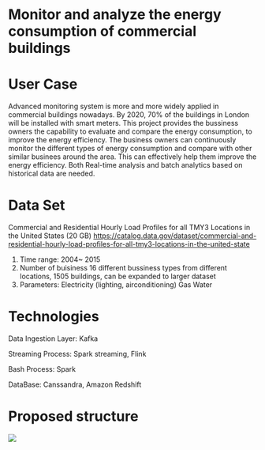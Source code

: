 
# Monitor and analyze the energy consumption of commercial buildings

# User Case
Advanced monitoring system is more and more widely applied in commercial buildings nowadays. By 2020, 70% of the buildings in London will be installed with smart meters. This project provides the bussiness owners the capability to evaluate and compare the energy consumption, to improve the energy efficiency. The business owners can continuously monitor the different types of energy consumption and compare with other similar businees around the area. This can effectively help them improve the energy efficiency. Both Real-time analysis and batch analytics based on historical data are needed.

# Data Set
Commercial and Residential Hourly Load Profiles for all TMY3 Locations in the United States (20 GB)
https://catalog.data.gov/dataset/commercial-and-residential-hourly-load-profiles-for-all-tmy3-locations-in-the-united-state
1. Time range: 2004~ 2015
2. Number of buisiness
16 different bussiness types from different locations, 1505 buildings, can be expanded to larger dataset
2. Parameters: 
Electricity (lighting, airconditioning)
Gas
Water
 
# Technologies

Data Ingestion Layer: Kafka

Streaming Process: Spark streaming, Flink

Bash Process: Spark 

DataBase: Canssandra, Amazon Redshift

# Proposed structure

![](https://github.com/siyu1/insight-engineering-project-energy-consumption/blob/master/Screenshot%202018-04-20%2012.11.47.png)
